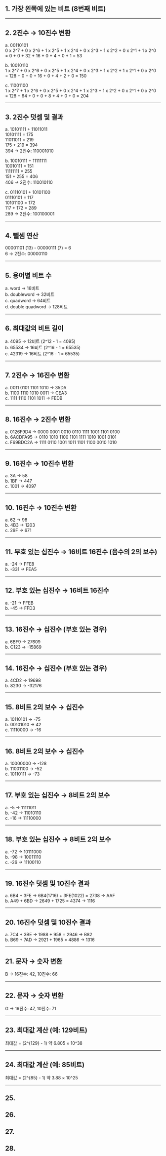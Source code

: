 ## 1. 가장 왼쪽에 있는 비트 (8번째 비트)

---

## 2. 2진수 → 10진수 변환

a. 00110101  
0 x 2^7 + 0 x 2^6 + 1 x 2^5 + 1 x 2^4 + 0 x 2^3 + 1 x 2^2 + 0 x 2^1 + 1 x 2^0  
= 0 + 0 + 32 + 16 + 0 + 4 + 0 + 1 = 53  

b. 10010110  
1 x 2^7 + 0 x 2^6 + 0 x 2^5 + 1 x 2^4 + 0 x 2^3 + 1 x 2^2 + 1 x 2^1 + 0 x 2^0  
= 128 + 0 + 0 + 16 + 0 + 4 + 2 + 0 = 150  

c. 11001100  
1 x 2^7 + 1 x 2^6 + 0 x 2^5 + 0 x 2^4 + 1 x 2^3 + 1 x 2^2 + 0 x 2^1 + 0 x 2^0  
= 128 + 64 + 0 + 0 + 8 + 4 + 0 + 0 = 204  

---

## 3. 2진수 덧셈 및 결과

a. 10101111 + 11011011  
10101111 = 175  
11011011 = 219  
175 + 219 = 394  
394 → 2진수: 110001010  

b. 10010111 + 11111111  
10010111 = 151  
11111111 = 255  
151 + 255 = 406  
406 → 2진수: 110010110  

c. 01110101 + 10101100  
01110101 = 117  
10101100 = 172  
117 + 172 = 289  
289 → 2진수: 100100001  

---

## 4. 뺄셈 연산  

00001101 (13) - 00000111 (7) = 6  
6 → 2진수: 00000110  

---

## 5. 용어별 비트 수  

a. word → 16비트  
b. doubleword → 32비트  
c. quadword → 64비트  
d. double quadword → 128비트  

---

## 6. 최대값의 비트 길이  

a. 4095 → 12비트 (2^12 - 1 = 4095)  
b. 65534 → 16비트 (2^16 - 1 = 65535)  
c. 42319 → 16비트 (2^16 - 1 = 65535)  

---

## 7. 2진수 → 16진수 변환  

a. 0011 0101 1101 1010 → 35DA  
b. 1100 1110 1010 0011 → CEA3  
c. 1111 1110 1101 1011 → FEDB  

---

## 8. 16진수 → 2진수 변환  

a. 0126F9D4 → 0000 0001 0010 0110 1111 1001 1101 0100  
b. 6ACDFA95 → 0110 1010 1100 1101 1111 1010 1001 0101  
c. F69BDC2A → 1111 0110 1001 1011 1101 1100 0010 1010  

---

## 9. 16진수 → 10진수 변환  

a. 3A → 58  
b. 1BF → 447  
c. 1001 → 4097  

---

## 10. 16진수 → 10진수 변환  

a. 62 → 98  
b. 4B3 → 1203  
c. 29F → 671  

---

## 11. 부호 있는 십진수 → 16비트 16진수 (음수의 2의 보수)  

a. -24 → FFE8  
b. -331 → FEA5  

---

## 12. 부호 있는 십진수 → 16비트 16진수  

a. -21 → FFEB  
b. -45 → FFD3  

---

## 13. 16진수 → 십진수 (부호 있는 경우)  

a. 6BF9 → 27609  
b. C123 → -15869  

---

## 14. 16진수 → 십진수 (부호 있는 경우)  

a. 4CD2 → 19698  
b. 8230 → -32176  

---

## 15. 8비트 2의 보수 → 십진수  

a. 10110101 → -75  
b. 00101010 → 42  
c. 11110000 → -16  

---

## 16. 8비트 2의 보수 → 십진수  

a. 10000000 → -128  
b. 11001100 → -52  
c. 10110111 → -73  

---

## 17. 부호 있는 십진수 → 8비트 2의 보수  

a. -5 → 11111011  
b. -42 → 11010110  
c. -16 → 11110000  

---

## 18. 부호 있는 십진수 → 8비트 2의 보수  

a. -72 → 10111000  
b. -98 → 10011110  
c. -26 → 11100110  

---

## 19. 16진수 덧셈 및 10진수 결과  

a. 6B4 + 3FE → 6B4(1716) + 3FE(1022) = 2738 → AAF  
b. A49 + 6BD → 2649 + 1725 = 4374 → 1116  

---

## 20. 16진수 덧셈 및 10진수 결과  

a. 7C4 + 3BE → 1988 + 958 = 2946 → B82  
b. B69 + 7AD → 2921 + 1965 = 4886 → 1316  

---

## 21. 문자 → 숫자 변환  

B → 16진수: 42, 10진수: 66  

---

## 22. 문자 → 숫자 변환  

G → 16진수: 47, 10진수: 71  

---

## 23. 최대값 계산 (예: 129비트)  

최대값 = \(2^{129} - 1\) 약 6.805 × 10^38  

---

## 24. 최대값 계산 (예: 85비트)  

최대값 = \(2^{85} - 1\) 약 3.88 × 10^25  

---

## 25.

## 26.

## 27.

## 28.

